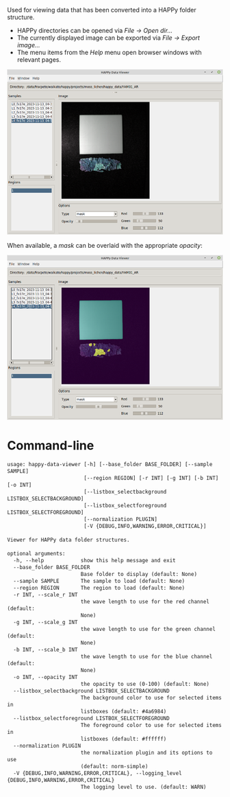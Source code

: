 Used for viewing data that has been converted into a HAPPy folder structure.

* HAPPy directories can be opened via *File -> Open dir...*
* The currently displayed image can be exported via *File -> Export image...*
* The menu items from the *Help* menu open browser windows with relevant pages.

![Data Viewer with sample loaded](img/data_viewer-main.png)

When available, a *mask* can be overlaid with the appropriate *opacity*:

![Data Viewer with mask overlaid](img/data_viewer-mask.png)

# Command-line

```
usage: happy-data-viewer [-h] [--base_folder BASE_FOLDER] [--sample SAMPLE]
                         [--region REGION] [-r INT] [-g INT] [-b INT] [-o INT]
                         [--listbox_selectbackground LISTBOX_SELECTBACKGROUND]
                         [--listbox_selectforeground LISTBOX_SELECTFOREGROUND]
                         [--normalization PLUGIN]
                         [-V {DEBUG,INFO,WARNING,ERROR,CRITICAL}]

Viewer for HAPPy data folder structures.

optional arguments:
  -h, --help            show this help message and exit
  --base_folder BASE_FOLDER
                        Base folder to display (default: None)
  --sample SAMPLE       The sample to load (default: None)
  --region REGION       The region to load (default: None)
  -r INT, --scale_r INT
                        the wave length to use for the red channel (default:
                        None)
  -g INT, --scale_g INT
                        the wave length to use for the green channel (default:
                        None)
  -b INT, --scale_b INT
                        the wave length to use for the blue channel (default:
                        None)
  -o INT, --opacity INT
                        the opacity to use (0-100) (default: None)
  --listbox_selectbackground LISTBOX_SELECTBACKGROUND
                        The background color to use for selected items in
                        listboxes (default: #4a6984)
  --listbox_selectforeground LISTBOX_SELECTFOREGROUND
                        The foreground color to use for selected items in
                        listboxes (default: #ffffff)
  --normalization PLUGIN
                        the normalization plugin and its options to use
                        (default: norm-simple)
  -V {DEBUG,INFO,WARNING,ERROR,CRITICAL}, --logging_level {DEBUG,INFO,WARNING,ERROR,CRITICAL}
                        The logging level to use. (default: WARN)
```
